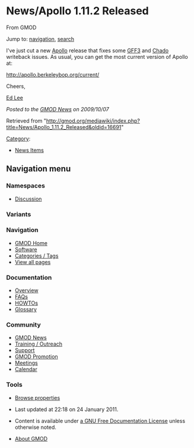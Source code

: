 









<span id="top"></span>







# <span dir="auto">News/Apollo 1.11.2 Released</span>





From GMOD









Jump to: [navigation](#mw-navigation), [search](#p-search)





I've just cut a new [Apollo](../Apollo.1 "Apollo") release that fixes
some [GFF3](../GFF3 "GFF3") and
<a href="../Chado" class="mw-redirect" title="Chado">Chado</a> writeback
issues. As usual, you can get the most current version of Apollo at:

<a href="http://apollo.berkeleybop.org/current/" class="external free"
rel="nofollow">http://apollo.berkeleybop.org/current/</a>

Cheers,

[Ed Lee](../User%3AElee "User%3AElee")

  



*Posted to the [GMOD News](../GMOD_News "GMOD News") on 2009/10/07*







Retrieved from
"<http://gmod.org/mediawiki/index.php?title=News/Apollo_1.11.2_Released&oldid=16691>"







[Category](../Special%3ACategories "Special%3ACategories"):

- [News Items](../Category%3ANews_Items "Category%3ANews Items")















## Navigation menu









### Namespaces


- <span id="ca-talk"><a
  href="http://gmod.org/mediawiki/index.php?title=Talk:News/Apollo_1.11.2_Released&amp;action=edit&amp;redlink=1"
  accesskey="t"
  title="Discussion about the content page [t]">Discussion</a></span>





### 

### Variants[](#)























<a href="../Main_Page"
style="background-image: url(../../images/GMOD-cogs.png);"
title="Visit the main page"></a>





### Navigation



- <span id="n-GMOD-Home">[GMOD Home](../Main_Page)</span>
- <span id="n-Software">[Software](../GMOD_Components)</span>
- <span id="n-Categories-.2F-Tags">[Categories /
  Tags](../Categories)</span>
- <span id="n-View-all-pages">[View all
  pages](../Special:AllPages)</span>







### Documentation



- <span id="n-Overview">[Overview](../Overview)</span>
- <span id="n-FAQs">[FAQs](../Category%3AFAQ)</span>
- <span id="n-HOWTOs">[HOWTOs](../Category%3AHOWTO)</span>
- <span id="n-Glossary">[Glossary](../Glossary)</span>







### Community



- <span id="n-GMOD-News">[GMOD News](../GMOD_News)</span>
- <span id="n-Training-.2F-Outreach">[Training /
  Outreach](../Training_and_Outreach)</span>
- <span id="n-Support">[Support](../Support)</span>
- <span id="n-GMOD-Promotion">[GMOD Promotion](../GMOD_Promotion)</span>
- <span id="n-Meetings">[Meetings](../Meetings)</span>
- <span id="n-Calendar">[Calendar](../Calendar)</span>







### Tools




- <span id="t-smwbrowselink"><a href="../Special%3ABrowse/News-2FApollo_1.11.2_Released"
  rel="smw-browse">Browse properties</a></span>












- <span id="footer-info-lastmod">Last updated at 22:18 on 24 January
  2011.</span>
<!-- - <span id="footer-info-viewcount">6,550 page views.</span> -->
- <span id="footer-info-copyright">Content is available under
  <a href="http://www.gnu.org/licenses/fdl-1.3.html" class="external"
  rel="nofollow">a GNU Free Documentation License</a> unless otherwise
  noted.</span>

<!-- -->

- <span id="footer-places-about">[About
  GMOD](../GMOD%3AAbout "GMOD%3AAbout")</span>

<!-- -->







